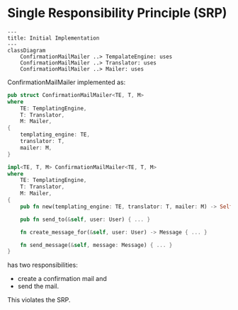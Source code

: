 # Single Responsibility Principle (SRP)

```mermaid
---
title: Initial Implementation
---
classDiagram
    ConfirmationMailMailer ..> TempalateEngine: uses
    ConfirmationMailMailer ..> Translator: uses
    ConfirmationMailMailer ..> Mailer: uses
```

ConfirmationMailMailer implemented as:

```rust
pub struct ConfirmationMailMailer<TE, T, M>
where
    TE: TemplatingEngine,
    T: Translator,
    M: Mailer,
{
    templating_engine: TE,
    translator: T,
    mailer: M,
}

impl<TE, T, M> ConfirmationMailMailer<TE, T, M>
where
    TE: TemplatingEngine,
    T: Translator,
    M: Mailer,
{
    pub fn new(templating_engine: TE, translator: T, mailer: M) -> Self { ... }

    pub fn send_to(&self, user: User) { ... }

    fn create_message_for(&self, user: User) -> Message { ... }

    fn send_message(&self, message: Message) { ... }
}
```

has two responsibilities:

-   create a confirmation mail and
-   send the mail.

This violates the SRP.
